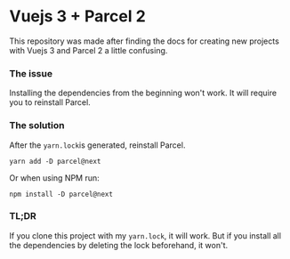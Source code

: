 # Vuejs 3 + Parcel 2

This repository was made after finding the docs for creating new projects with Vuejs 3 and Parcel 2 a little confusing.

### The issue

Installing the dependencies from the beginning won't work. It will require you to reinstall Parcel.

### The solution

After the `yarn.lock`is generated, reinstall Parcel.

`yarn add -D parcel@next`

Or when using NPM run:

`npm install -D parcel@next`

### TL;DR

If you clone this project with my `yarn.lock`, it will work. But if you install all the dependencies by deleting the lock beforehand, it won't.
